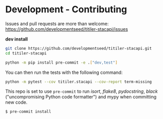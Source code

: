 # Development - Contributing

Issues and pull requests are more than welcome: https://github.com/developmentseed/titiler-stacapi/issues

**dev install**

```bash
git clone https://github.com/developmentseed/titiler-stacapi.git
cd titiler-stacapi

python -m pip install pre-commit -e .["dev,test"]
```

You can then run the tests with the following command:

```sh
python -m pytest --cov titiler.stacapi --cov-report term-missing
```

This repo is set to use `pre-commit` to run *isort*, *flake8*, *pydocstring*, *black* ("uncompromising Python code formatter") and mypy when committing new code.

```bash
$ pre-commit install
```
